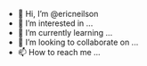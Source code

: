
- 👋 Hi, I’m @ericneilson
- 👀 I’m interested in ...
- 🌱 I’m currently learning ...
- 💞️ I’m looking to collaborate on ...
- 📫 How to reach me ...

<!---
ericneilson/ericneilson is a ✨ special ✨ repository because its `README.md` (this file) appears on your GitHub profile.
You can click the Preview link to take a look at your changes.
--->
